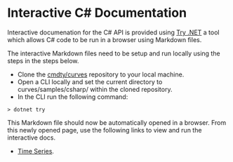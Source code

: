 # Interactive C# Documentation

Interactive documenation for the C# API is provided using [Try .NET](https://dotnet.microsoft.com/platform/try-dotnet) 
a tool which allows C# code to be run in a browser using Markdown files.

The interactive Markdown files need to be setup and run locally using the steps in the steps below.

* Clone the [cmdty/curves](https://github.com/cmdty/curves) repository to your local machine.
* Open a CLI locally and set the current directory to curves/samples/csharp/ within the cloned repository.
* In the CLI run the following command:
```
> dotnet try
```

This Markdown file should now be automatically opened in a browser. From this newly opened page, use the following links to view and run the interactive docs.
* [Time Series](TimeSeries.md).
